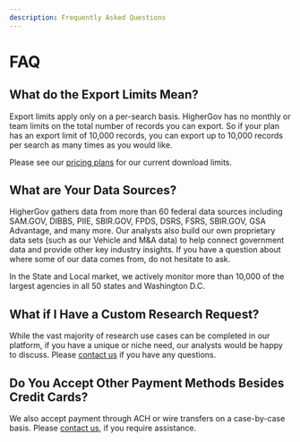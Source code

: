```yaml
---
description: Frequently Asked Questions
---
```


# FAQ

## What do the Export Limits Mean?

Export limits apply only on a per-search basis. HigherGov has no monthly or team limits on the total number of records you can export.  So if your plan has an export limit of 10,000 records, you can export up to 10,000 records per search as many times as you would like.

Please see our [pricing plans](https://www.highergov.com/pricing/) for our current download limits. &#x20;

## What are Your Data Sources?

HigherGov gathers data from more than 60 federal data sources including SAM.GOV, DIBBS, PIIE, SBIR.GOV, FPDS, DSRS, FSRS, SBIR.GOV, GSA Advantage, and many more.  Our analysts also build our own proprietary data sets (such as our Vehicle and M\&A data) to help connect government data and provide other key industry insights.  If you have a question about where some of our data comes from, do not hesitate to ask.

In the State and Local market, we actively monitor more than 10,000 of the largest agencies in all 50 states and Washington D.C. &#x20;

## What if I Have a Custom Research Request?

While the vast majority of research use cases can be completed in our platform, if you have a unique or niche need, our analysts would be happy to discuss.  Please [contact us](mailto:contact@highergov.com) if you have any questions.

## Do You Accept Other Payment Methods Besides Credit Cards?

We also accept payment through ACH or wire transfers on a case-by-case basis.  Please [contact us](mailto:contact@highergov.com), if you require assistance.
